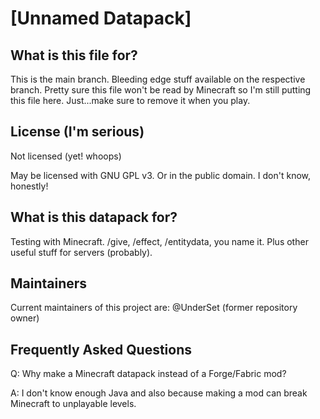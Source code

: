 # [Unnamed Datapack]

## What is this file for?
This is the main branch. Bleeding edge stuff available on the respective branch.
Pretty sure this file won't be read by Minecraft so I'm still putting this file here. Just...make sure to remove it when you play.

## License (I'm serious)
Not licensed (yet! whoops)

May be licensed with GNU GPL v3. Or in the public domain. I don't know, honestly!

## What is this datapack for?
Testing with Minecraft. /give, /effect, /entitydata, you name it. Plus other useful stuff for servers (probably).

## Maintainers
Current maintainers of this project are:
   @UnderSet (former repository owner)

## Frequently Asked Questions
Q: Why make a Minecraft datapack instead of a Forge/Fabric mod?

A: I don't know enough Java and also because making a mod can break Minecraft to unplayable levels.

